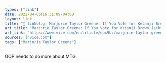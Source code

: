 ```yaml
---
types: ["link"]
date: 2022-04-05T16:31:09-04:00
layout: link
title: "🔗 linkblog: Marjorie Taylor Greene: If You Vote for Ketanji Brown Jackson, You Must Like Pedophiles'"
art_title: "Marjorie Taylor Greene: If You Vote for Ketanji Brown Jackson, You Must Like Pedophiles"
art_link: "https://www.vice.com/en/article/epx9bz/marjorie-taylor-greene-pedophile"
sources: ["vice.com"]
tags: ["Marjorie Taylor Greene"]
---
```

GOP needs to do more about MTG.
